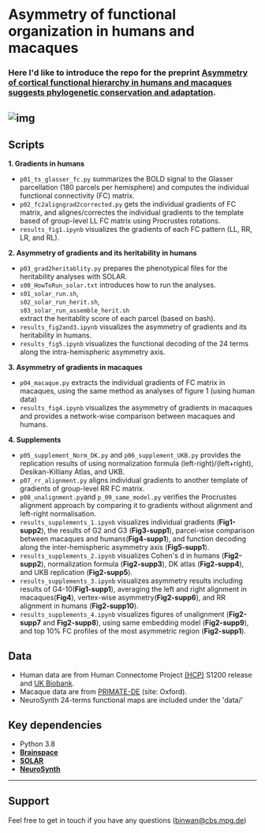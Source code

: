 # **Asymmetry of functional organization in humans and macaques**

### Here I'd like to introduce the repo for the preprint [Asymmetry of cortical functional hierarchy in humans and macaques suggests phylogenetic conservation and adaptation](https://www.biorxiv.org/content/10.1101/2021.11.03.466058v1.abstract).

![img](https://github.com/CNG-LAB/cngopen/blob/main/asymmetry_functional_gradients/conclusion_fig.png)
---
## **Scripts**
**1. Gradients in humans**
- `p01_ts_glasser_fc.py` summarizes the BOLD signal to the Glasser parcellation (180 parcels per hemisphere) and computes the individual functional connectivity (FC) matrix.
- `p02_fc2aligngrad2corrected.py` gets the individual gradients of FC matrix, and alignes/correctes the individual gradients to the template based of group-level LL FC matrix using Procrustes rotations.
- `results_fig1.ipynb` visualizes the gradients of each FC pattern (LL, RR, LR, and RL).

**2. Asymmetry of gradients and its heritability in humans**
- `p03_grad2heritablity.py` prepares the phenotypical files for the heritability analyses with SOLAR.
- `s00_HowToRun_solar.txt` introduces how to run the analyses.
- `s01_solar_run.sh`,   
`s02_solar_run_herit.sh`,  
`s03_solar_run_assemble_herit.sh`  
extract the heritablity score of each parcel (based on bash).
- `results_fig2and3.ipynb` visualizes the asymmetry of gradients and its heritability in humans.
- `results_fig5.ipynb` visualizes the functional decoding of the 24 terms along the intra-hemispheric asymmetry axis.

**3. Asymmetry of gradients in macaques** 
- `p04_macaque.py` extracts the individual gradients of FC matrix in macaques, using the same method as analyses of figure 1 (using human data)
- `results_fig4.ipynb` visualizes the asymmetry of gradients in macaques and provides a network-wise comparison between macaques and humans.

**4. Supplements**
- `p05_supplement_Norm_DK.py` and `p06_supplement_UKB.py` provides the replication results of using normalization formula (left-right)/(left+right), Desikan-Killiany Atlas, and UKB.
- `p07_rr_alignment.py` aligns individual gradients to another template of gradients of group-level RR FC matrix.
- `p08_unalignment.py`and `p_09_same_model.py`  verifies the Procrustes alignment approach by comparing it to gradients without alignment and left-right normalisation.
- `results_supplements_1.ipynb` visualizes individual gradients (**Fig1-supp2**), the results of G2 and G3 (**Fig3-supp1**), parcel-wise comparison between macaques and humans(**Fig4-supp1**), and function decoding along the inter-hemispheric asymmetry axis (**Fig5-supp1**).
- `results_supplements_2.ipynb` visualizes Cohen's d in humans (**Fig2-supp2**), normalization formula (**Fig2-supp3**), DK atlas (**Fig2-supp4**), and UKB replication (**Fig2-supp5**).
- `results_supplements_3.ipynb` visualizes asymmetry results including results of G4-10(**Fig1-supp1**), averaging the left and right alignment in macaques(**Fig4**), vertex-wise asymmetry(**Fig2-supp6**), and RR alignment in humans (**Fig2-supp10**).
- `results_supplements_4.ipynb` visualizes figures of unalignment (**Fig2-supp7** and **Fig2-supp8**), using same embedding model (**Fig2-supp9**), and top 10% FC profiles of the most asymmetric region (**Fig2-supp1**).


## **Data**
- Human data are from Human Connectome Project [(HCP)](https://db.humanconnectome.org/) S1200 release and [UK Biobank](https://www.ukbiobank.ac.uk/).
- Macaque data are from [PRIMATE-DE]((http://fcon_1000.projects.nitrc.org/indi/indiPRIME.html)) (site: Oxford).
- NeuroSynth 24-terms functional maps are included under the 'data/'

## **Key dependencies**
- Python 3.8
- [**Brainspace**](https://brainspace.readthedocs.io/en/latest/index.html)
- [**SOLAR**](www.solar-eclipse-genetics.org)
- [**NeuroSynth**](https://neurosynth.org/)


---
## **Support**
Feel free to get in touch if you have any questions (binwan@cbs.mpg.de)
